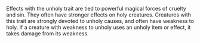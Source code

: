 Effects with the unholy trait are tied to powerful magical forces of cruelty and sin. They often have stronger effects on holy creatures. Creatures with this trait are strongly devoted to unholy causes, and often have weakness to holy. If a creature with weakness to unholy uses an unholy item or effect, it takes damage from its weakness.
